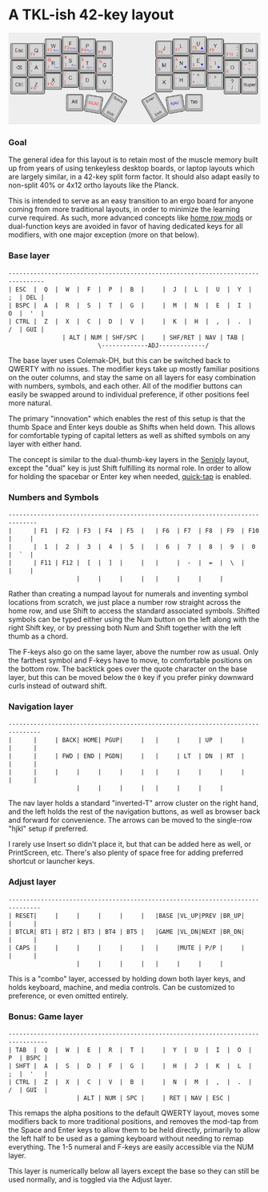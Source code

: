 # A TKL-ish 42-key layout

![Keymap Image](keymap.png)

### Goal

The general idea for this layout is to retain most
of the muscle memory built up from years of using
tenkeyless desktop boards, or laptop layouts which
are largely similar, in a 42-key split form factor.
It should also adapt easily to non-split 40% or
4x12 ortho layouts like the Planck. 

This is intended to serve as an easy transition to an
ergo board for anyone coming from more traditional
layouts, in order to minimize the learning curve 
required. As such, more advanced concepts like
[home row mods](https://precondition.github.io/home-row-mods)
or dual-function keys are avoided in favor of having
dedicated keys for all modifiers, with one major
exception (more on that below).

### Base layer

```
--------------------------------------------------------------------------------
| ESC  |  Q  |  W  |  F  |  P  |  B  |     |  J  |  L  |  U  |  Y  |  ;  | DEL |
| BSPC |  A  |  R  |  S  |  T  |  G  |     |  M  |  N  |  E  |  I  |  O  |  '  |
| CTRL |  Z  |  X  |  C  |  D  |  V  |     |  K  |  H  |  ,  |  .  |  /  | GUI |
               | ALT | NUM | SHF/SPC |     | SHF/RET | NAV | TAB |
                         \-------------ADJ-------------/
```

The base layer uses Colemak-DH, but this can be
switched back to QWERTY with no issues. The modifier
keys take up mostly familiar positions on the outer
columns, and stay the same on all layers for easy
combination with numbers, symbols, and each other.
All of the modifier buttons can easily be swapped
around to individual preference, if other positions
feel more natural.

The primary "innovation" which enables the rest of
this setup is that the thumb Space and Enter keys
double as Shifts when held down. This allows for
comfortable typing of capital letters as well as
shifted symbols on any layer with either hand.

The concept is similar to the dual-thumb-key layers
in the [Seniply](https://stevep99.github.io/seniply/)
layout, except the "dual" key is just Shift fulfilling
its normal role. In order to allow for holding the
spacebar or Enter key when needed,
[quick-tap](https://zmk.dev/docs/behaviors/hold-tap#quick-tap-ms)
is enabled.

### Numbers and Symbols

```
------------------------------------------------------------------------------
|      | F1  | F2  | F3  | F4  | F5  |   | F6  | F7  | F8  | F9  | F10 |     |
|      |  1  |  2  |  3  |  4  |  5  |   |  6  |  7  |  8  |  9  |  0  |  `  |
|      | F11 | F12 |  [  |  ]  |     |   |     |  -  |  =  |  \  |     |     |
                   |     |     |     |   |     |     |     |
```

Rather than creating a numpad layout for numerals
and inventing symbol locations from scratch, we just
place a number row straight across the home row, and
use Shift to access the standard associated symbols.
Shifted symbols can be typed either using the Num
button on the left along with the right Shift key,
or by pressing both Num and Shift together with the
left thumb as a chord. 

The F-keys also go on the same layer, above the 
number row as usual. Only the farthest symbol
and F-keys have to move, to comfortable positions
on the bottom row. The backtick goes over the
quote character on the base layer, but this can be
moved below the `0` key if you prefer pinky downward
curls instead of outward shift. 

### Navigation layer

```
-------------------------------------------------------------------------------
|      |     | BACK| HOME| PGUP|     |   |     |     | UP  |     |     |      |
|      |     | FWD | END | PGDN|     |   |     | LT  | DN  | RT  |     |      |
|      |     |     |     |     |     |   |     |     |     |     |     |      |
                   |     |     |     |   |     |     |     |
```

The nav layer holds a standard "inverted-T" arrow
cluster on the right hand, and the left holds the
rest of the navigation buttons, as well as
browser back and forward for convenience. The
arrows can be moved to the single-row "hjkl" setup if
preferred.

I rarely use Insert so didn't place it, but that 
can be added here as well, or PrintScreen, etc. 
There's also plenty of space free for adding
preferred shortcut or launcher keys.

### Adjust layer

```
-------------------------------------------------------------------------------
| RESET|     |     |     |     |     |   |BASE |VL_UP|PREV |BR_UP|     |      |
| BTCLR| BT1 | BT2 | BT3 | BT4 | BT5 |   |GAME |VL_DN|NEXT |BR_DN|     |      |
| CAPS |     |     |     |     |     |   |     |MUTE | P/P |     |     |      |
                   |     |     |     |   |     |     |     |
```

This is a "combo" layer, accessed by holding down
both layer keys, and holds keyboard, machine, and
media controls. Can be customized to preference,
or even omitted entirely.

### Bonus: Game layer

```
---------------------------------------------------------------------------------
| TAB  |  Q  |  W  |  E  |  R  |  T  |     |  Y  |  U  |  I  |  O  |  P  | BSPC |
| SHFT |  A  |  S  |  D  |  F  |  G  |     |  H  |  J  |  K  |  L  |  ;  |  '   |
| CTRL |  Z  |  X  |  C  |  V  |  B  |     |  N  |  M  |  ,  |  .  |  /  | GUI  |
                   | ALT | NUM | SPC |     | RET | NAV | ESC |
```

This remaps the alpha positions to the default QWERTY layout,
moves some modifiers back to more traditional positions, and
removes the mod-tap from the Space and Enter keys to allow them
to be held directly, primarily to allow the left half to be
used as a gaming keyboard without needing to remap everything.
The 1-5 numeral and F-keys are easily accessible via the NUM layer.

This layer is numerically below all layers except the base so they
can still be used normally, and is toggled via the Adjust layer.